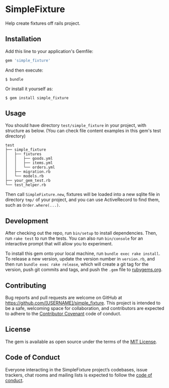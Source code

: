 # SimpleFixture

Help create fixtures off rails project.

## Installation

Add this line to your application's Gemfile:

```ruby
gem 'simple_fixture'
```

And then execute:

    $ bundle

Or install it yourself as:

    $ gem install simple_fixture

## Usage

You should have directory `test/simple_fixture` in your project, with structure as below. (You can check file content examples in this gem's test directory)

```
test
├── simple_fixture
│   ├── fixtures
│   │   ├── goods.yml
│   │   ├── items.yml
│   │   └── orders.yml
│   ├── migration.rb
│   └── models.rb
├── your_gem_test.rb
└── test_helper.rb
```

Then call `SimpleFixture.new`, fixtures will be loaded into a new sqlite file in directory `tmp/` of your project, and you can use ActiveRecord to find them, such as `Order.where(...)`.

## Development

After checking out the repo, run `bin/setup` to install dependencies. Then, run `rake test` to run the tests. You can also run `bin/console` for an interactive prompt that will allow you to experiment.

To install this gem onto your local machine, run `bundle exec rake install`. To release a new version, update the version number in `version.rb`, and then run `bundle exec rake release`, which will create a git tag for the version, push git commits and tags, and push the `.gem` file to [rubygems.org](https://rubygems.org).

## Contributing

Bug reports and pull requests are welcome on GitHub at https://github.com/[USERNAME]/simple_fixture. This project is intended to be a safe, welcoming space for collaboration, and contributors are expected to adhere to the [Contributor Covenant](http://contributor-covenant.org) code of conduct.

## License

The gem is available as open source under the terms of the [MIT License](https://opensource.org/licenses/MIT).

## Code of Conduct

Everyone interacting in the SimpleFixture project’s codebases, issue trackers, chat rooms and mailing lists is expected to follow the [code of conduct](https://github.com/[USERNAME]/simple_fixture/blob/master/CODE_OF_CONDUCT.md).
